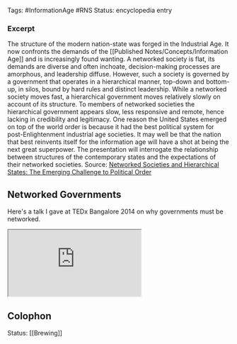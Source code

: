 Tags: #InformationAge  #RNS 
Status: encyclopedia entry

### Excerpt   
The structure of the modern nation-state was forged in the Industrial Age. It now confronts the demands of the [[Published Notes/Concepts/Information Age]] and is increasingly found wanting. A networked society is flat, its demands are diverse and often inchoate, decision-making processes are amorphous, and leadership diffuse. However, such a society is governed by a government that operates in a hierarchical manner, top-down and bottom-up, in silos, bound by hard rules and distinct leadership. While a networked society moves fast, a hierarchical government moves relatively slowly on account of its structure. To members of networked societies the hierarchical government appears slow, less responsive and remote, hence lacking in credibility and legitimacy. One reason the United States emerged on top of the world order is because it had the best political system for post-Enlightenment industrial age societies. It may well be that the nation that best reinvents itself for the information age will have a shot at being the next great superpower. The presentation will interrogate the relationship between structures of the contemporary states and the expectations of their networked societies.
Source: [Networked Societies and Hierarchical States: The Emerging Challenge to Political Order](https://takshashila.org.in/book-chapter-politics-of-radically-networked-societies/) 

## Networked Governments

Here's a talk I gave at TEDx Bangalore 2014 on why governments must be networked.
<iframe src="https://www.youtube.com/embed/ZBBZxa1MDUI" allow="accelerometer; autoplay; clipboard-write; encrypted-media; gyroscope; picture-in-picture" allowfullscreen></iframe>

## Colophon
Status: [[Brewing]]